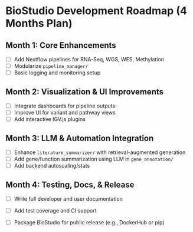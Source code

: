 # BioStudio Development Roadmap (4 Months Plan)

## Month 1: Core Enhancements
- [ ] Add Nextflow pipelines for RNA-Seq, WGS, WES, Methylation
- [ ] Modularize `pipeline_manager/`
- [ ] Basic logging and monitoring setup

## Month 2: Visualization & UI Improvements
- [ ] Integrate dashboards for pipeline outputs
- [ ] Improve UI for variant and pathway views
- [ ] Add interactive IGV.js plugins

## Month 3: LLM & Automation Integration
- [ ] Enhance `literature_summarizer/` with retrieval-augmented generation
- [ ] Add gene/function summarization using LLM in `gene_annotation/`
- [ ] Add backend autoscaling/stats

## Month 4: Testing, Docs, & Release
- [ ] Write full developer and user documentation
- [ ] Add test coverage and CI support
- [ ] Package BioStudio for public release (e.g., DockerHub or pip)

